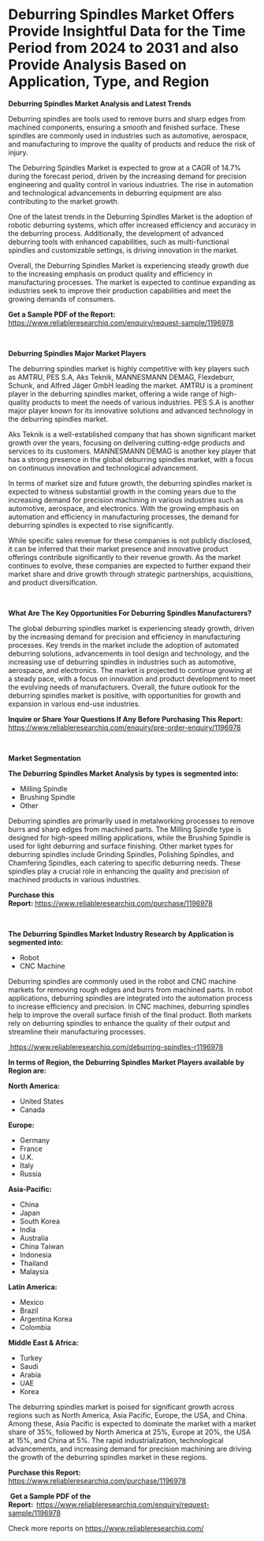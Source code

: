 <p><h1>Deburring Spindles Market Offers Provide Insightful Data for the Time Period from 2024 to 2031 and also Provide Analysis Based on Application, Type, and Region</h1></p><p><strong>Deburring Spindles Market Analysis and Latest Trends</strong></p>
<p><p>Deburring spindles are tools used to remove burrs and sharp edges from machined components, ensuring a smooth and finished surface. These spindles are commonly used in industries such as automotive, aerospace, and manufacturing to improve the quality of products and reduce the risk of injury.</p><p>The Deburring Spindles Market is expected to grow at a CAGR of 14.7% during the forecast period, driven by the increasing demand for precision engineering and quality control in various industries. The rise in automation and technological advancements in deburring equipment are also contributing to the market growth.</p><p>One of the latest trends in the Deburring Spindles Market is the adoption of robotic deburring systems, which offer increased efficiency and accuracy in the deburring process. Additionally, the development of advanced deburring tools with enhanced capabilities, such as multi-functional spindles and customizable settings, is driving innovation in the market.</p><p>Overall, the Deburring Spindles Market is experiencing steady growth due to the increasing emphasis on product quality and efficiency in manufacturing processes. The market is expected to continue expanding as industries seek to improve their production capabilities and meet the growing demands of consumers.</p></p>
<p><strong>Get a Sample PDF of the Report:&nbsp;</strong> <a href="https://www.reliableresearchiq.com/enquiry/request-sample/1196978">https://www.reliableresearchiq.com/enquiry/request-sample/1196978</a></p>
<p>&nbsp;</p>
<p><strong>Deburring Spindles Major Market Players</strong></p>
<p><p>The deburring spindles market is highly competitive with key players such as AMTRU, PES S.A, Aks Teknik, MANNESMANN DEMAG, Flexdeburr, Schunk, and Alfred Jäger GmbH leading the market. AMTRU is a prominent player in the deburring spindles market, offering a wide range of high-quality products to meet the needs of various industries. PES S.A is another major player known for its innovative solutions and advanced technology in the deburring spindles market. </p><p>Aks Teknik is a well-established company that has shown significant market growth over the years, focusing on delivering cutting-edge products and services to its customers. MANNESMANN DEMAG is another key player that has a strong presence in the global deburring spindles market, with a focus on continuous innovation and technological advancement. </p><p>In terms of market size and future growth, the deburring spindles market is expected to witness substantial growth in the coming years due to the increasing demand for precision machining in various industries such as automotive, aerospace, and electronics. With the growing emphasis on automation and efficiency in manufacturing processes, the demand for deburring spindles is expected to rise significantly. </p><p>While specific sales revenue for these companies is not publicly disclosed, it can be inferred that their market presence and innovative product offerings contribute significantly to their revenue growth. As the market continues to evolve, these companies are expected to further expand their market share and drive growth through strategic partnerships, acquisitions, and product diversification.</p></p>
<p>&nbsp;</p>
<p><strong>What Are The Key Opportunities For Deburring Spindles Manufacturers?</strong></p>
<p><p>The global deburring spindles market is experiencing steady growth, driven by the increasing demand for precision and efficiency in manufacturing processes. Key trends in the market include the adoption of automated deburring solutions, advancements in tool design and technology, and the increasing use of deburring spindles in industries such as automotive, aerospace, and electronics. The market is projected to continue growing at a steady pace, with a focus on innovation and product development to meet the evolving needs of manufacturers. Overall, the future outlook for the deburring spindles market is positive, with opportunities for growth and expansion in various end-use industries.</p></p>
<p><strong>Inquire or Share Your Questions If Any Before Purchasing This Report:</strong> <a href="https://www.reliableresearchiq.com/enquiry/pre-order-enquiry/1196978">https://www.reliableresearchiq.com/enquiry/pre-order-enquiry/1196978</a></p>
<p>&nbsp;</p>
<p><strong>Market Segmentation</strong></p>
<p><strong>The Deburring Spindles Market Analysis by types is segmented into:</strong></p>
<p><ul><li>Milling Spindle</li><li>Brushing Spindle</li><li>Other</li></ul></p>
<p><p>Deburring spindles are primarily used in metalworking processes to remove burrs and sharp edges from machined parts. The Milling Spindle type is designed for high-speed milling applications, while the Brushing Spindle is used for light deburring and surface finishing. Other market types for deburring spindles include Grinding Spindles, Polishing Spindles, and Chamfering Spindles, each catering to specific deburring needs. These spindles play a crucial role in enhancing the quality and precision of machined products in various industries.</p></p>
<p><strong>Purchase this Report:&nbsp;</strong><a href="https://www.reliableresearchiq.com/purchase/1196978">https://www.reliableresearchiq.com/purchase/1196978</a></p>
<p>&nbsp;</p>
<p><strong>The Deburring Spindles Market Industry Research by Application is segmented into:</strong></p>
<p><ul><li>Robot</li><li>CNC Machine</li></ul></p>
<p><p>Deburring spindles are commonly used in the robot and CNC machine markets for removing rough edges and burrs from machined parts. In robot applications, deburring spindles are integrated into the automation process to increase efficiency and precision. In CNC machines, deburring spindles help to improve the overall surface finish of the final product. Both markets rely on deburring spindles to enhance the quality of their output and streamline their manufacturing processes.</p></p>
<p><a href="https://www.reliableresearchiq.com/deburring-spindles-r1196978">&nbsp;https://www.reliableresearchiq.com/deburring-spindles-r1196978</a></p>
<p><strong>In terms of Region, the Deburring Spindles Market Players available by Region are:</strong></p>
<p>
    <p> <strong> North America: </strong>
        <ul>
            <li>United States</li>
            <li>Canada</li>
        </ul>
        </p> 
    <p> <strong> Europe: </strong>
        <ul>
            <li>Germany</li>
            <li>France</li>
            <li>U.K.</li>
            <li>Italy</li>
            <li>Russia</li>
        </ul>
        </p> 
    <p> <strong> Asia-Pacific: </strong>
        <ul>
            <li>China</li>
            <li>Japan</li>
            <li>South Korea</li>
            <li>India</li>
            <li>Australia</li>
            <li>China Taiwan</li>
            <li>Indonesia</li>
            <li>Thailand</li>
            <li>Malaysia</li>
        </ul>
        </p> 
    <p> <strong> Latin America: </strong>
        <ul>
            <li>Mexico</li>
            <li>Brazil</li>
            <li>Argentina Korea</li>
            <li>Colombia</li>
        </ul>
        </p> 
    <p> <strong> Middle East & Africa: </strong>
        <ul>
            <li>Turkey</li>
            <li>Saudi</li>
            <li>Arabia</li>
            <li>UAE</li>
            <li>Korea</li>
        </ul>
    </p>
    </p>
<p><p>The deburring spindles market is poised for significant growth across regions such as North America, Asia Pacific, Europe, the USA, and China. Among these, Asia Pacific is expected to dominate the market with a market share of 35%, followed by North America at 25%, Europe at 20%, the USA at 15%, and China at 5%. The rapid industrialization, technological advancements, and increasing demand for precision machining are driving the growth of the deburring spindles market in these regions.</p></p>
<p><strong>Purchase this Report: </strong><a href="https://www.reliableresearchiq.com/purchase/1196978">https://www.reliableresearchiq.com/purchase/1196978</a></p>
<p>&nbsp;<strong>Get a Sample PDF of the Report:&nbsp;&nbsp;</strong><a href="https://www.reliableresearchiq.com/enquiry/request-sample/1196978">https://www.reliableresearchiq.com/enquiry/request-sample/1196978</a></p>
<p><strong></strong></p>
<p>Check more reports on <a href="https://www.reliableresearchiq.com/">https://www.reliableresearchiq.com/</a></p>